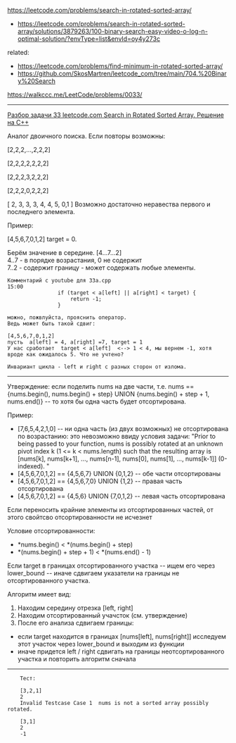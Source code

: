 https://leetcode.com/problems/search-in-rotated-sorted-array/
- https://leetcode.com/problems/search-in-rotated-sorted-array/solutions/3879263/100-binary-search-easy-video-o-log-n-optimal-solution/?envType=list&envId=oy4y273c

related:  
- https://leetcode.com/problems/find-minimum-in-rotated-sorted-array/
- https://github.com/SkosMartren/leetcode_com/tree/main/704.%20Binary%20Search

https://walkccc.me/LeetCode/problems/0033/

___________________

[Разбор задачи 33 leetcode.com Search in Rotated Sorted Array. Решение на C++](https://www.youtube.com/watch?v=Xh4RMdN2eec)

Аналог двоичного поиска.
Если повторы возможны:

[2,2,2,...,2,2,2]


[2,2,2,2,2,2,2]

[2,2,2,3,2,2,2]

[2,2,2,0,2,2,2]

[ 2, 3, 3, 3, 4, 4, 5, 0,1 ]
Возможно достаточно неравества первого и последнего элемента.

Пример: 

[4,5,6,7,0,1,2] target = 0.

Берём значение в середине. [4...7...2]  
4..7 - в порядке возрастания, 0 не содержит  
7..2 - содержит границу - может содержать любые элементы.  

    Комментарий с youtube для 33a.cpp
    15:00
                    if (target < a[left] || a[right] < target) {
                        return -1;
                    }
    
    можно, пожвлуйста, прояснить оператор.
    Ведь может быть такой сдвиг: 
    
    [4,5,6,7,0,1,2]
    пусть  a[left] = 4, a[right] =7, target = 1
    У нас сработает  target < a[left]  <--> 1 < 4, мы вернем -1, хотя вроде как ожидалось 5. Что не учтено?
    
    Инвариант цикла - left и right с разных сторон от излома.
___________________

Утверждение: если поделить nums на две части, т.е. nums == {nums.begin(), nums.begin() + step} UNION {nums.begin() + step + 1, nums.end()} -- то хотя бы одна часть будет отсортирована.

Пример:  
- [7,6,5,4,2,1,0] -- ни одна часть (из двух возможных) не отсортирована по возрастанию: это невозможно ввиду условия задачи: "Prior to being passed to your function, nums is possibly rotated at an unknown pivot index k (1 <= k < nums.length) such that the resulting array is [nums[k], nums[k+1], ..., nums[n-1], nums[0], nums[1], ..., nums[k-1]] (0-indexed). "
- [4,5,6,7,0,1,2] == {4,5,6,7} UNION {0,1,2} -- обе части отсортированы  
- [4,5,6,7,0,1,2] == {4,5,6,7,0} UNION {1,2} -- правая часть отсортирована
- [4,5,6,7,0,1,2] == {4,5,6} UNION {7,0,1,2} -- левая часть отсортирована

Если переносить крайние элементы из отсортированных частей, от этого свойтсво отсортированности не исчезнет

Условие отсортированности: 
- \*nums.begin() < \*(nums.begin() + step)
- \*(nums.begin() + step + 1) < \*(nums.end() - 1)

Если target в границах отсортированного участка -- ищем его через lower_bound -- иначе сдвигаем указатели на границы не отсортированного участка. 

Алгоритм имеет вид: 
1. Находим середину отрезка [left, right]
2. Находим отсортированный учачсток (см. утверждение)
3. После его анализа сдвигаем границы:
- если target находится в границах [nums[left], nums[right]] исследуем этот участок через lower_bound и выходим из функции
- иначе придется left / right сдвигать на границы неотсортированного участка и повторить алгоритм сначала

___________________

        Тест:
        
        [3,2,1]
        2
        Invalid Testcase Case 1  nums is not a sorted array possibly rotated.
        
        [3,1]
        2
        -1

